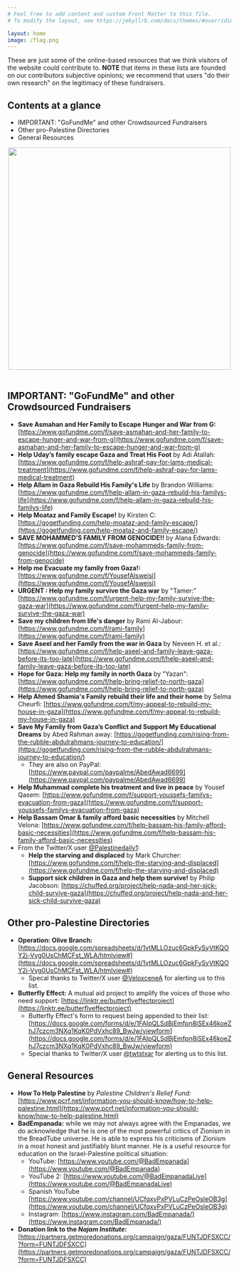 ```yaml
---
# Feel free to add content and custom Front Matter to this file.
# To modify the layout, see https://jekyllrb.com/docs/themes/#overriding-theme-defaults

layout: home
image: /flag.png
---
```


These are just some of the online-based resources that we think visitors of the website could contribute to. __NOTE__ that items in these lists are founded on our contributors subjective opinions; we recommend that users "do their own research" on the legitimacy of these fundraisers.

## Contents at a glance
* IMPORTANT: "GoFundMe" and other Crowdsourced Fundraisers
* Other pro-Palestine Directories
* General Resources

<center>
   <img src="{{site.baseurl}}/flag.png" width=500px />
</center>

<br/>

## IMPORTANT: "GoFundMe" and other Crowdsourced Fundraisers

* __Save Asmahan and Her Family to Escape Hunger and War from G:__ [https://www.gofundme.com/f/save-asmahan-and-her-family-to-escape-hunger-and-war-from-g](https://www.gofundme.com/f/save-asmahan-and-her-family-to-escape-hunger-and-war-from-g)
* __Help Uday’s family escape Gaza and Treat His Foot__ by Adi Atallah: [https://www.gofundme.com/f/help-ashraf-pay-for-lams-medical-treatment](https://www.gofundme.com/f/help-ashraf-pay-for-lams-medical-treatment)
* __Help Allam in Gaza Rebuild His Family's Life__ by Brandon Williams: [https://www.gofundme.com/f/help-allam-in-gaza-rebuild-his-familys-life](https://www.gofundme.com/f/help-allam-in-gaza-rebuild-his-familys-life)
* __Help Moataz and Family Escape!__ by Kirsten C: [https://gogetfunding.com/help-moataz-and-family-escape/](https://gogetfunding.com/help-moataz-and-family-escape/)
* __SAVE MOHAMMED’S FAMILY FROM GENOCIDE‼️__ by Alana Edwards: [https://www.gofundme.com/f/save-mohammeds-family-from-genocide](https://www.gofundme.com/f/save-mohammeds-family-from-genocide)
* __Help me Evacuate my family from Gaza!:__ [https://www.gofundme.com/f/YousefAlsweisi](https://www.gofundme.com/f/YousefAlsweisi)
* __URGENT : Help my family survive the Gaza war__ by "Tamer:" [https://www.gofundme.com/f/urgent-help-my-family-survive-the-gaza-war](https://www.gofundme.com/f/urgent-help-my-family-survive-the-gaza-war)
* __Save my children from life's danger__ by Rami Al-Jabour: [https://www.gofundme.com/f/rami-family](https://www.gofundme.com/f/rami-family)
* __Save Aseel and her Family from the war in Gaza__ by Neveen H. et al.: [https://www.gofundme.com/f/help-aseel-and-family-leave-gaza-before-its-too-late](https://www.gofundme.com/f/help-aseel-and-family-leave-gaza-before-its-too-late)
* __Hope for Gaza: Help my family in north Gaza__ by "Yazan": [https://www.gofundme.com/f/help-bring-relief-to-north-gaza](https://www.gofundme.com/f/help-bring-relief-to-north-gaza)
* __Help Ahmed Shamia's Family rebuild their life and their home__ by Selma Cheurfi: [https://www.gofundme.com/f/my-appeal-to-rebuild-my-house-in-gaza](https://www.gofundme.com/f/my-appeal-to-rebuild-my-house-in-gaza)
* __Save My Family from Gaza’s Conflict and Support My Educational Dreams__ by Abed Rahman away: [https://gogetfunding.com/rising-from-the-rubble-abdulrahmans-journey-to-education/](https://gogetfunding.com/rising-from-the-rubble-abdulrahmans-journey-to-education/)
    * They are also on PayPal: [https://www.paypal.com/paypalme/AbedAwad6699](https://www.paypal.com/paypalme/AbedAwad6699)
* __Help Muhammad complete his treatment and live in peace__ by Yousef Qasem: [https://www.gofundme.com/f/support-youssefs-familys-evacuation-from-gaza](https://www.gofundme.com/f/support-youssefs-familys-evacuation-from-gaza)
* __Help Bassam Omar & family afford basic necessities__ by Mitchell Velona: [https://www.gofundme.com/f/help-bassam-his-family-afford-basic-necessities](https://www.gofundme.com/f/help-bassam-his-family-afford-basic-necessities)
* From the Twitter/X user [@Palestinedaily1](https://x.com/Palestinedaily1):
    * __Help the starving and displaced__ by Mark Churcher: [https://www.gofundme.com/f/help-the-starving-and-displaced](https://www.gofundme.com/f/help-the-starving-and-displaced)
    * __Support sick children in Gaza and help them survive!__ by Philip Jacobson: [https://chuffed.org/project/help-nada-and-her-sick-child-survive-gaza](https://chuffed.org/project/help-nada-and-her-sick-child-survive-gaza)

## Other pro-Palestine Directories

* __Operation: Olive Branch:__ [https://docs.google.com/spreadsheets/d/1vtMLLOzuc6GpkFySyVtKQOY2j-Vvg0UsChMCFst_WLA/htmlview#](https://docs.google.com/spreadsheets/d/1vtMLLOzuc6GpkFySyVtKQOY2j-Vvg0UsChMCFst_WLA/htmlview#)
    * Specal thanks to Twitter/X user [@VeloxceneA](https://x.com/VeloxceneA) for alerting us to this list.
* __Butterfly Effect:__ A mutual aid project to amplify the voices of those who need support: [https://linktr.ee/butterflyeffectproject](https://linktr.ee/butterflyeffectproject)
    * Butterfly Effect's form to request being appended to their list: [https://docs.google.com/forms/d/e/1FAIpQLSdBjEmfpn8jSEx46koeZhJ7czcm3NXq1KqK0PdVxhc89_BwJw/viewform](https://docs.google.com/forms/d/e/1FAIpQLSdBjEmfpn8jSEx46koeZhJ7czcm3NXq1KqK0PdVxhc89_BwJw/viewform)
    * Special thanks to Twitter/X user [@twtstxar](https://x.com/twtstxar) for alerting us to this list.

## General Resources

* __How To Help Palestine__ by _Palestine Children's Relief Fund:_ [https://www.pcrf.net/information-you-should-know/how-to-help-palestine.html](https://www.pcrf.net/information-you-should-know/how-to-help-palestine.html)
* __BadEmpanada:__ while we may not always agree with the Empanadas, we do acknowledge that he is one of the most powerful critics of Zionism in the BreadTube universe. He is able to express his criticisms of Zionism in a most honest and justifiably blunt manner. He is a useful resource for education on the Israel-Palestine political situation:
    * YouTube: [https://www.youtube.com/@BadEmpanada](https://www.youtube.com/@BadEmpanada)
    * YouTube 2: [https://www.youtube.com/@BadEmpanadaLive](https://www.youtube.com/@BadEmpanadaLive)
    * Spanish YouTube [https://www.youtube.com/channel/UCfqxvPxPVLuCzPeOsleOB3g](https://www.youtube.com/channel/UCfqxvPxPVLuCzPeOsleOB3g)
    * Instagram: [https://www.instagram.com/BadEmpanada/](https://www.instagram.com/BadEmpanada/)
* __Donation link to the _Najam Institute_:__ [https://partners.getmoredonations.org/campaign/gaza/FUNTJDFSXCC/?form=FUNTJDFSXCC](https://partners.getmoredonations.org/campaign/gaza/FUNTJDFSXCC/?form=FUNTJDFSXCC)

